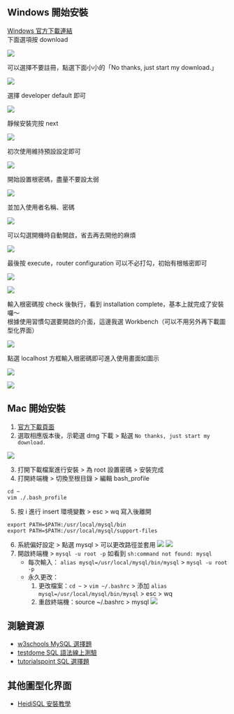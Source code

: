 ## Windows 開始安裝
[Windows 官方下載連結](https://dev.mysql.com/downloads/windows/installer/)   
下面選項按 download  
  
![](https://github.com/yuning-lin/EnvironmentSetup/blob/main/SetUpPic/mysql_download_option.PNG)  
  
可以選擇不要註冊，點選下面小小的「No thanks, just start my download.」 
  
![](https://github.com/yuning-lin/EnvironmentSetup/blob/main/SetUpPic/mysql_download_signup.PNG)  
  
選擇 developer default 即可  
  
![](https://github.com/yuning-lin/EnvironmentSetup/blob/main/SetUpPic/mysql_setup_type.PNG)  
  
靜候安裝完按 next    

![](https://github.com/yuning-lin/EnvironmentSetup/blob/main/SetUpPic/mysql_installation.PNG)  
  
初次使用維持預設設定即可  
  
![](https://github.com/yuning-lin/EnvironmentSetup/blob/main/SetUpPic/mysql_typeNnetworking.PNG)

開始設置根密碼，盡量不要設太弱  

![](https://github.com/yuning-lin/EnvironmentSetup/blob/main/SetUpPic/mysql_account_setting.PNG)
  
並加入使用者名稱、密碼  

![](https://github.com/yuning-lin/EnvironmentSetup/blob/main/SetUpPic/mysql_adduser.PNG)
  
可以勾選開機時自動開啟，省去再去開他的麻煩  
  
![](https://github.com/yuning-lin/EnvironmentSetup/blob/main/SetUpPic/mysql_windows_service.PNG)  
  
最後按 execute，router configuration 可以不必打勾，初始有根帳密即可  
  
![](https://github.com/yuning-lin/EnvironmentSetup/blob/main/SetUpPic/mysql_apply_configuration.PNG)  
  
![](https://github.com/yuning-lin/EnvironmentSetup/blob/main/SetUpPic/mysql_router_configuration.PNG)
  
輸入根密碼按 check 後執行，看到 installation complete，基本上就完成了安裝囉～  
根據使用習慣勾選要開啟的介面，這邊我選 Workbench（可以不用另外再下載圖型化界面）  

![](https://github.com/yuning-lin/EnvironmentSetup/blob/main/SetUpPic/mysql_connect_to_server.PNG)

點選 localhost 方框輸入根密碼即可進入使用畫面如圖示  
  
![](https://github.com/yuning-lin/EnvironmentSetup/blob/main/SetUpPic/mysql_start_workbench.PNG)

![](https://github.com/yuning-lin/EnvironmentSetup/blob/main/SetUpPic/workbench_user_interface.PNG)  

## Mac 開始安裝
1. [官方下載頁面](https://dev.mysql.com/downloads/mysql/)
2. 選取相應版本後，示範選 dmg 下載 > 點選 `No thanks, just start my download.`
  
  ![](https://github.com/yuning-lin/EnvironmentSetup/blob/main/SetUpPic/mysql_mac_download.png)
  
3. 打開下載檔案進行安裝 > 為 root 設置密碼 > 安裝完成
4. 打開終端機 > 切換至根目錄 > 編輯 bash_profile
  ```
  cd ~
  vim ./.bash_profile
  ```
5. 按 i 進行 insert 環境變數 > esc > wq 寫入後離開
  ```
  export PATH=$PATH:/usr/local/mysql/bin
  export PATH=$PATH:/usr/local/mysql/support-files
  ```
6. 系統偏好設定 > 點選 mysql > 可以更改路徑並套用
  ![](https://github.com/yuning-lin/EnvironmentSetup/blob/main/SetUpPic/mysql_mac_system_preference.png)
  ![](https://github.com/yuning-lin/EnvironmentSetup/blob/main/SetUpPic/mysql_mac_configuration.png)
7. 開啟終端機 > `mysql -u root -p` 如看到 `sh:command not found: mysql`
    * 每次輸入： `alias mysql=/usr/local/mysql/bin/mysql` > `mysql -u root -p`
    * 永久更改：
       1. 更改檔案：`cd ~` > `vim ~/.bashrc` > 添加 `alias mysql=/usr/local/mysql/bin/mysql` > esc > wq
       2. 重啟終端機：source ~/.bashrc > mysql
  ![](https://github.com/yuning-lin/EnvironmentSetup/blob/main/SetUpPic/mysql_mac_terminal_activate.png)

## 測驗資源
* [w3schools MySQL 選擇題](https://www.w3schools.com/quiztest/quiztest.asp?qtest=MySQL)
* [testdome SQL 語法線上測驗](https://app.testdome.com/t?GeneratorId=12)
* [tutorialspoint SQL 選擇題](https://www.tutorialspoint.com/sql/sql_online_test.htm)

## 其他圖型化界面
* [HeidiSQL 安裝教學](https://github.com/yuning-lin/EnvironmentSetup/tree/main/HeidiSQL)
